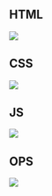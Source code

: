 ## HTML

![](https://media.giphy.com/media/sWrDT2OqxJ3Fu/giphy.gif)

## CSS

![](https://media.giphy.com/media/5pxnxdzdZfXFK/giphy.gif)

## JS

![](https://media.giphy.com/media/s0z685OFhWyuk/giphy.gif)

## OPS

![](https://media.giphy.com/media/TwtXMS5EnKDBK/giphy.gif)